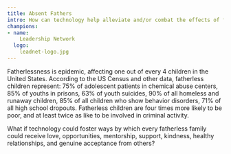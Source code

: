 ```yaml
---
title: Absent Fathers 
intro: How can technology help alleviate and/or combat the effects of fatherlessness in a child’s life, in turn strengthening families, reducing poverty and crime?
champions:
- name:
    Leadership Network
  logo:
    leadnet-logo.jpg
---
```


Fatherlessness is epidemic, affecting one out of every 4 children in the United States. According to the US Census and other data, fatherless children represent: 75% of adolescent patients in chemical abuse centers, 85% of youths in prisons, 63% of youth suicides, 90% of all homeless and runaway children, 85% of all children who show behavior disorders, 71% of all high school dropouts. Fatherless children are four times more likely to be poor, and at least twice as like to be involved in criminal activity.

What if technology could foster ways by which every fatherless family could receive love, opportunities, mentorship, support, kindness, healthy relationships, and genuine acceptance from others?
